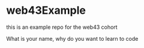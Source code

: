 # web43Example
this is an example repo for the web43 cohort


What is your name, why do you want to learn to code

